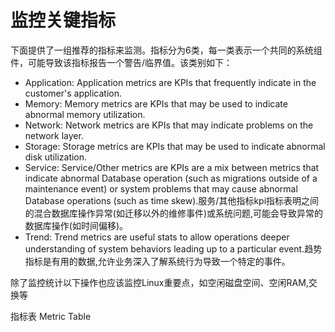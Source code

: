 # 监控关键指标

下面提供了一组推荐的指标来监测。指标分为6类，每一类表示一个共同的系统组件，可能导致该指标报告一个警告/临界值。该类别如下：

* Application: Application metrics are KPIs that frequently indicate in the customer's application.
* Memory: Memory metrics are KPIs that may be used to indicate abnormal memory utilization.
* Network: Network metrics are KPIs that may indicate problems on the network layer.
* Storage: Storage metrics are KPIs that may be used to indicate abnormal disk utilization.
* Service: Service/Other metrics are KPIs are a mix between metrics that indicate abnormal Database operation (such as migrations outside of a maintenance event) or system problems that may cause abnormal Database operations (such as time skew).服务/其他指标kpi指标表明之间的混合数据库操作异常(如迁移以外的维修事件)或系统问题,可能会导致异常的数据库操作(如时间偏移)。
* Trend: Trend metrics are useful stats to allow operations deeper understanding of system behaviors leading up to a particular event.趋势指标是有用的数据,允许业务深入了解系统行为导致一个特定的事件。


除了监控统计以下操作也应该监控Linux重要点，如空闲磁盘空间、空闲RAM,交换等


指标表 Metric Table